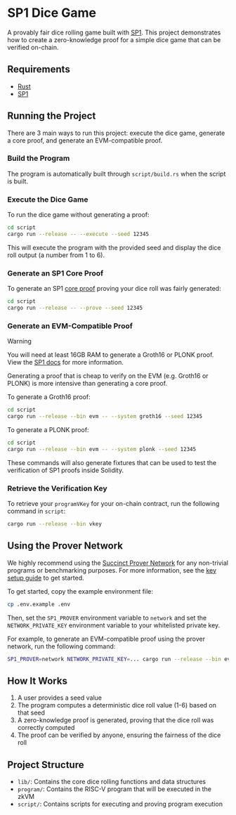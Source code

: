 # SP1 Dice Game

A provably fair dice rolling game built with [SP1](https://github.com/succinctlabs/sp1). This project demonstrates how to create a zero-knowledge proof for a simple dice game that can be verified on-chain.

## Requirements

- [Rust](https://rustup.rs/)
- [SP1](https://docs.succinct.xyz/docs/sp1/getting-started/install)

## Running the Project

There are 3 main ways to run this project: execute the dice game, generate a core proof, and
generate an EVM-compatible proof.

### Build the Program

The program is automatically built through `script/build.rs` when the script is built.

### Execute the Dice Game

To run the dice game without generating a proof:

```sh
cd script
cargo run --release -- --execute --seed 12345
```

This will execute the program with the provided seed and display the dice roll output (a number from 1 to 6).

### Generate an SP1 Core Proof

To generate an SP1 [core proof](https://docs.succinct.xyz/docs/sp1/generating-proofs/proof-types#core-default) proving your dice roll was fairly generated:

```sh
cd script
cargo run --release -- --prove --seed 12345
```

### Generate an EVM-Compatible Proof

> [!WARNING]
> You will need at least 16GB RAM to generate a Groth16 or PLONK proof. View the [SP1 docs](https://docs.succinct.xyz/docs/sp1/getting-started/hardware-requirements#local-proving) for more information.

Generating a proof that is cheap to verify on the EVM (e.g. Groth16 or PLONK) is more intensive than generating a core proof.

To generate a Groth16 proof:

```sh
cd script
cargo run --release --bin evm -- --system groth16 --seed 12345
```

To generate a PLONK proof:

```sh
cd script
cargo run --release --bin evm -- --system plonk --seed 12345
```

These commands will also generate fixtures that can be used to test the verification of SP1 proofs
inside Solidity.

### Retrieve the Verification Key

To retrieve your `programVKey` for your on-chain contract, run the following command in `script`:

```sh
cargo run --release --bin vkey
```

## Using the Prover Network

We highly recommend using the [Succinct Prover Network](https://docs.succinct.xyz/docs/network/introduction) for any non-trivial programs or benchmarking purposes. For more information, see the [key setup guide](https://docs.succinct.xyz/docs/network/developers/key-setup) to get started.

To get started, copy the example environment file:

```sh
cp .env.example .env
```

Then, set the `SP1_PROVER` environment variable to `network` and set the `NETWORK_PRIVATE_KEY`
environment variable to your whitelisted private key.

For example, to generate an EVM-compatible proof using the prover network, run the following
command:

```sh
SP1_PROVER=network NETWORK_PRIVATE_KEY=... cargo run --release --bin evm --seed 12345
```

## How It Works

1. A user provides a seed value
2. The program computes a deterministic dice roll value (1-6) based on that seed
3. A zero-knowledge proof is generated, proving that the dice roll was correctly computed
4. The proof can be verified by anyone, ensuring the fairness of the dice roll

## Project Structure

- `lib/`: Contains the core dice rolling functions and data structures
- `program/`: Contains the RISC-V program that will be executed in the zkVM
- `script/`: Contains scripts for executing and proving program execution